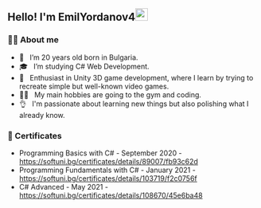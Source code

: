 <h2>Hello! I'm EmilYordanov4<img src="https://github.com/souvikguria98/souvikguria98/blob/master/Hi.gif "width=25"</h2>
<img align="right" " width="500"/>

<h3>👨‍💻 About me <width = 15"></h3>

- 🧑 &nbsp; I’m 20 years old born in Bulgaria.
- 🎓 &nbsp; I’m studying C# Web Development.
- 🌱 &nbsp; Enthusiast in Unity 3D game development, where I learn by trying to recreate simple but well-known video games.
- 🏋️‍♂️ &nbsp; My main hobbies are going to the gym and coding.
-  👌 &nbsp; I'm passionate about learning new things but also polishing what I already know.

<h3>📝 Certificates<width = 15"></h3>

- Programming Basics with C# - September 2020 - https://softuni.bg/certificates/details/89007/fb93c62d
- Programming Fundamentals with C# - January 2021 - https://softuni.bg/certificates/details/103719/f2c0756f
- C# Advanced - May 2021 - https://softuni.bg/certificates/details/108670/45e6ba48

<!---
EmilYordanov4/EmilYordanov4 is a ✨ special ✨ repository because its `README.md` (this file) appears on your GitHub profile.
You can click the Preview link to take a look at your changes.
--->
